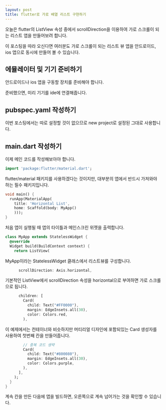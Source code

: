 ```yaml
---
layout: post
title: flutter로 가로 배열 리스트 구현하기
---
```


오늘은 flutter의 ListView 속성 중에서 scrollDirection을 이용하여 가로 스크롤이 되는 리스트 앱을 만들어보려 합니다.

이 포스팅을 따라 오신다면 여러분도 가로 스크롤이 되는 리스트 뷰 앱을 안드로이드, ios 앱으로 동시에 만들어 볼 수 있습니다.

## 에뮬레이터 및 기기 준비하기

안드로이드나 ios 앱을 구동할 장치를 준비해야 합니다.

준비했으면, 미리 기기를 ide에 연결해줍니다.

## pubspec.yaml 작성하기

이번 포스팅에서는 따로 설정할 것이 없으므로 new project로 설정된 그대로 사용합니다.

## main.dart 작성하기

이제 메인 코드를 작성해보아야 합니다.

```dart
import 'package:flutter/material.dart';
```

flutter/material 패키지를 사용하겠다는 것이지만, 대부분의 앱에서 반드시 가져와야 하는 필수 패키지입니다.

```dart
void main() {
  runApp(MaterialApp(
    title: 'Horizontal List', 
    home: Scaffold(body: MyApp()
    )));
}
```

처음 앱이 실행될 때 앱의 타이틀과 메인스크린 위젯을 출력합니다.

```dart
class MyApp extends StatelessWidget {
  @override
  Widget build(BuildContext context) {
    return ListView(
```

MyApp이라는 StatelessWidget 클래스에서 리스트뷰를 구성합니다.

```dart
      scrollDirection: Axis.horizontal,
```

기본적인 ListView에서 scrollDirection 속성을 horizontal으로 부여하면 가로 스크롤으로 됩니다.

```dart
      children: [
        Card(
          child: Text("#FF0000"),
          margin: EdgeInsets.all(30),
          color: Colors.red,
        ),
```

이 예제에서는 컨테이너와 비슷하지만 머티리얼 디자인에 포함되있는 Card 생성자를 사용하여 첫번째 칸을 만들어줍니다.

```dart
        // 중복 코드 생략
        Card(
          child: Text("#800080"),
          margin: EdgeInsets.all(30),
          color: Colors.purple,
        ),
      ],
    );
  }
}
```

계속 칸을 만든 다음에 앱을 빌드하면, 오른쪽으로 계속 넘어가는 것을 확인할 수 있습니다.